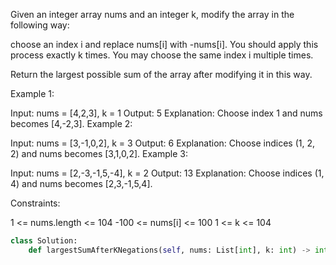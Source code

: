Given an integer array nums and an integer k, modify the array in the following way:

choose an index i and replace nums[i] with -nums[i].
You should apply this process exactly k times. You may choose the same index i multiple times.

Return the largest possible sum of the array after modifying it in this way.

 

Example 1:

Input: nums = [4,2,3], k = 1
Output: 5
Explanation: Choose index 1 and nums becomes [4,-2,3].
Example 2:

Input: nums = [3,-1,0,2], k = 3
Output: 6
Explanation: Choose indices (1, 2, 2) and nums becomes [3,1,0,2].
Example 3:

Input: nums = [2,-3,-1,5,-4], k = 2
Output: 13
Explanation: Choose indices (1, 4) and nums becomes [2,3,-1,5,4].
 

Constraints:

1 <= nums.length <= 104
-100 <= nums[i] <= 100
1 <= k <= 104


```python
class Solution:
    def largestSumAfterKNegations(self, nums: List[int], k: int) -> int:
        
```